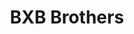 --- 
title: "BXB Brothers"
publishdate: "2019-8-21T16:48:46+02:00"
src: "https://365manga.net/manga/bxb-brothers"
image: "https://data.365manga.net/images/thumbnails/6461-bxb-brothers.jpg"
description: "From ShoujoMagic: Iizuka Sono just transferred to a new school where the reigning oddballs have their own club called 'BxB Brothers' ('B' for 'Baka' = 'Idiot'). According to them, you make your life meaningful by doing things out of the ordinary. While Kazuhisa and Kei aren't too selective about membership, Katsumi is -- so it's just the three of them... Until Sono strikes Katsumi as an admirably unusual person, and…"
---